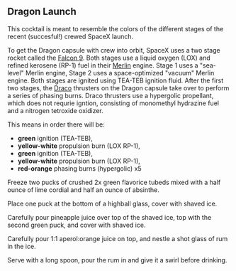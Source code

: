 Dragon Launch
--- 
This cocktail is meant to resemble the colors of the different stages of the recent (succesful!) crewed SpaceX launch. 

To get the Dragon capsule with crew into orbit, SpaceX uses a two stage rocket called the [Falcon 9](https://en.wikipedia.org/wiki/Falcon_9). Both stages use a liquid oxygen (LOX) and refined kerosene (RP-1) fuel in their [Merlin](https://en.wikipedia.org/wiki/SpaceX_Merlin) engine. Stage 1 uses a "sea-level" Merlin engine, Stage 2 uses a space-optimized "vacuum" Merlin engine. Both stages are ignited using TEA-TEB ignition fluid. After the first two stages, the [Draco](https://en.wikipedia.org/wiki/SpaceX_Draco) thrusters on the Dragon capsule take over to perform a series of phasing burns. Draco thrusters use a hypergolic propellant, which does not requrie igntion, consisting of monomethyl hydrazine fuel and a nitrogen tetroxide oxidizer.

This means in order there will be:
- **green** ignition (TEA-TEB), 
- **yellow-white** propulsion burn (LOX RP-1), 
- **green** ignition (TEA-TEB), 
- **yellow-white** propulsion burn (LOX RP-1),
- **red-orange** phasing burns (hypergolic) x5

Freeze two pucks of crushed 2x green flavorice tubeds mixed with a half ounce of lime cordial and half an ounce of absinthe.

Place one puck at the bottom of a highball glass, cover with shaved ice.

Carefully pour pineapple juice over top of the shaved ice, top with the second green puck, and cover with shaved ice.

Carefully pour 1:1 aperol:orange juice on top, and nestle a shot glass of rum in the ice.

Serve with a long spoon, pour the rum in and give it a swirl before drinking.
